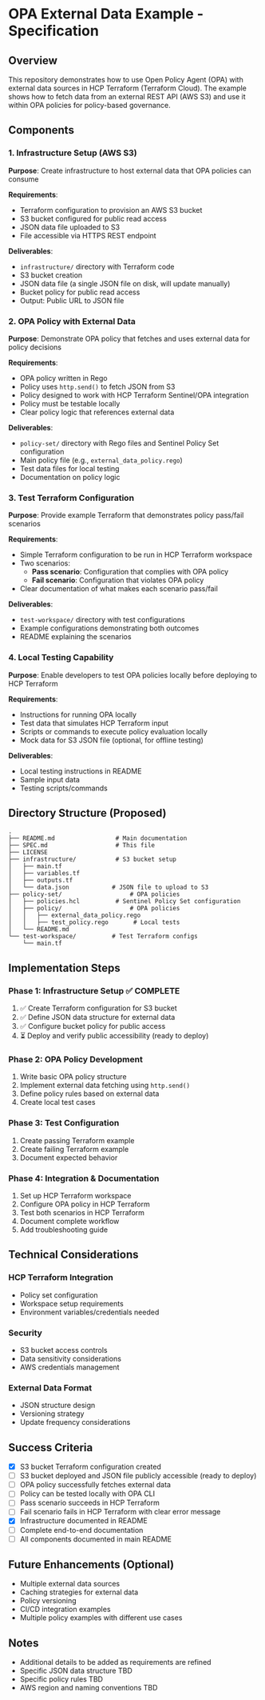# OPA External Data Example - Specification

## Overview

This repository demonstrates how to use Open Policy Agent (OPA) with external data sources in HCP Terraform (Terraform Cloud). The example shows how to fetch data from an external REST API (AWS S3) and use it within OPA policies for policy-based governance.

## Components

### 1. Infrastructure Setup (AWS S3)

**Purpose**: Create infrastructure to host external data that OPA policies can consume

**Requirements**:

- Terraform configuration to provision an AWS S3 bucket
- S3 bucket configured for public read access
- JSON data file uploaded to S3
- File accessible via HTTPS REST endpoint

**Deliverables**:

- `infrastructure/` directory with Terraform code
- S3 bucket creation
- JSON data file (a single JSON file on disk, will update manually)
- Bucket policy for public read access
- Output: Public URL to JSON file

### 2. OPA Policy with External Data

**Purpose**: Demonstrate OPA policy that fetches and uses external data for policy decisions

**Requirements**:

- OPA policy written in Rego
- Policy uses `http.send()` to fetch JSON from S3
- Policy designed to work with HCP Terraform Sentinel/OPA integration
- Policy must be testable locally
- Clear policy logic that references external data

**Deliverables**:

- `policy-set/` directory with Rego files and Sentinel Policy Set configuration
- Main policy file (e.g., `external_data_policy.rego`)
- Test data files for local testing
- Documentation on policy logic

### 3. Test Terraform Configuration

**Purpose**: Provide example Terraform that demonstrates policy pass/fail scenarios

**Requirements**:

- Simple Terraform configuration to be run in HCP Terraform workspace
- Two scenarios:
  - **Pass scenario**: Configuration that complies with OPA policy
  - **Fail scenario**: Configuration that violates OPA policy
- Clear documentation of what makes each scenario pass/fail

**Deliverables**:

- `test-workspace/` directory with test configurations
- Example configurations demonstrating both outcomes
- README explaining the scenarios

### 4. Local Testing Capability

**Purpose**: Enable developers to test OPA policies locally before deploying to HCP Terraform

**Requirements**:

- Instructions for running OPA locally
- Test data that simulates HCP Terraform input
- Scripts or commands to execute policy evaluation locally
- Mock data for S3 JSON file (optional, for offline testing)

**Deliverables**:

- Local testing instructions in README
- Sample input data
- Testing scripts/commands

## Directory Structure (Proposed)

```
.
├── README.md                 # Main documentation
├── SPEC.md                   # This file
├── LICENSE
├── infrastructure/           # S3 bucket setup
│   ├── main.tf
│   ├── variables.tf
│   ├── outputs.tf
│   └── data.json            # JSON file to upload to S3
├── policy-set/                   # OPA policies
│   ├── policies.hcl          # Sentinel Policy Set configuration
│   ├── policy/                   # OPA policies
│   │   ├── external_data_policy.rego
│   │   ├── test_policy.rego       # Local tests
│   └── README.md
└── test-workspace/          # Test Terraform configs
    └── main.tf
```

## Implementation Steps

### Phase 1: Infrastructure Setup ✅ COMPLETE

1. ✅ Create Terraform configuration for S3 bucket
2. ✅ Define JSON data structure for external data
3. ✅ Configure bucket policy for public access
4. ⏳ Deploy and verify public accessibility (ready to deploy)

### Phase 2: OPA Policy Development

1. Write basic OPA policy structure
2. Implement external data fetching using `http.send()`
3. Define policy rules based on external data
4. Create local test cases

### Phase 3: Test Configuration

1. Create passing Terraform example
2. Create failing Terraform example
3. Document expected behavior

### Phase 4: Integration & Documentation

1. Set up HCP Terraform workspace
2. Configure OPA policy in HCP Terraform
3. Test both scenarios in HCP Terraform
4. Document complete workflow
5. Add troubleshooting guide

## Technical Considerations

### HCP Terraform Integration

- Policy set configuration
- Workspace setup requirements
- Environment variables/credentials needed

### Security

- S3 bucket access controls
- Data sensitivity considerations
- AWS credentials management

### External Data Format

- JSON structure design
- Versioning strategy
- Update frequency considerations

## Success Criteria

- [x] S3 bucket Terraform configuration created
- [ ] S3 bucket deployed and JSON file publicly accessible (ready to deploy)
- [ ] OPA policy successfully fetches external data
- [ ] Policy can be tested locally with OPA CLI
- [ ] Pass scenario succeeds in HCP Terraform
- [ ] Fail scenario fails in HCP Terraform with clear error message
- [x] Infrastructure documented in README
- [ ] Complete end-to-end documentation
- [ ] All components documented in main README

## Future Enhancements (Optional)

- Multiple external data sources
- Caching strategies for external data
- Policy versioning
- CI/CD integration examples
- Multiple policy examples with different use cases

## Notes

- Additional details to be added as requirements are refined
- Specific JSON data structure TBD
- Specific policy rules TBD
- AWS region and naming conventions TBD
